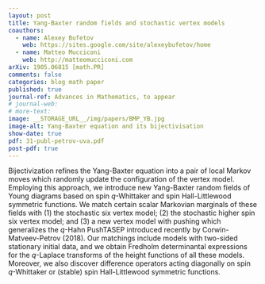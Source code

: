 ```yaml
---
layout: post
title: Yang-Baxter random fields and stochastic vertex models
coauthors: 
  - name: Alexey Bufetov
    web: https://sites.google.com/site/alexeybufetov/home
  - name: Matteo Mucciconi
    web: http://matteomucciconi.com
arXiv: 1905.06815 [math.PR]
comments: false
categories: blog math paper
published: true
journal-ref: Advances in Mathematics, to appear
# journal-web:
# more-text:
image: __STORAGE_URL__/img/papers/BMP_YB.jpg
image-alt: Yang-Baxter equation and its bijectivisation
show-date: true
pdf: 31-publ-petrov-uva.pdf
post-pdf: true
---
```


Bijectivization refines the Yang-Baxter equation into a pair of local Markov moves which randomly update the configuration of the vertex model. Employing this approach, we introduce new Yang-Baxter random fields of Young diagrams based on spin $q$-Whittaker and spin Hall-Littlewood symmetric functions. We match certain scalar Markovian marginals of these fields with (1) the stochastic six vertex model; (2) the stochastic higher spin six vertex model; and (3) a new vertex model with pushing which generalizes the $q$-Hahn PushTASEP introduced recently by Corwin-Matveev-Petrov (2018). Our matchings include models with two-sided stationary initial data, and we obtain Fredholm determinantal expressions for the $q$-Laplace transforms of the height functions of all these models. Moreover, we also discover difference operators acting diagonally on spin $q$-Whittaker or (stable) spin Hall-Littlewood symmetric functions.
